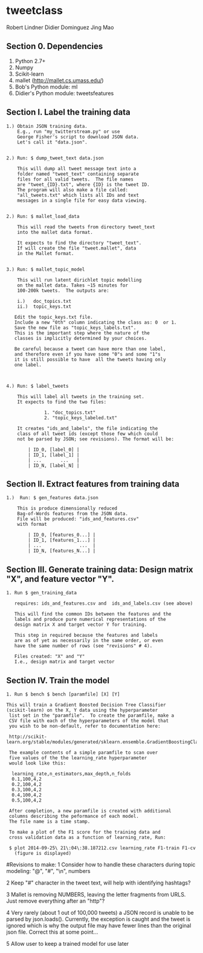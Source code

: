 tweetclass
==========

Robert Lindner
Didier Dominguez
Jing Mao

Section 0. Dependencies
-----------------------

1. Python 2.7+
2. Numpy
3. Scikit-learn
4. mallet (http://mallet.cs.umass.edu/)
5. Bob's Python module: ml
6. Didier's Python module: tweetsfeatures



Section I. Label the training data
---------------------------------------

    1.) Obtain JSON training data.
        E.g., run "my_twitterstream.py" or use
        George Fisher's script to download JSON data.
        Let's call it "data.json".


    2.) Run: $ dump_tweet_text data.json 

        This will dump all tweet message text into a 
        folder named "tweet_text" containing separate 
        files for all valid tweets.  The file names 
        are "tweet_{ID}.txt", where {ID} is the tweet ID.
        The program will also make a file called:
        "all_tweets.txt" which lists all IDs and text
        messages in a single file for easy data viewing.


    2.) Run: $ mallet_load_data

        This will read the tweets from directory tweet_text
        into the mallet data format.

        It expects to find the directory "tweet_text".
        If will create the file "tweet.mallet", data
        in the Mallet format.


    3.) Run: $ mallet_topic_model
 
        This will run latent dirichlet topic modelling 
        on the mallet data. Takes ~15 minutes for 
        100-200k tweets.  The outputs are:

        i.)   doc_topics.txt
        ii.)  topic_keys.txt

       Edit the topic_keys.txt file.
       Include a new "0th" column indicating the class as: 0  or 1.
       Save the new file as "topic_keys_labels.txt".
       This is the important step where the nature of the
       classes is implicitly determined by your choices.

       Be careful because a tweet can have more than one label, 
       and therefore even if you have some "0"s and some "1"s
       it is still possible to have  all the tweets having only
       one label.
       


    4.) Run: $ label_tweets

        This will label all tweets in the training set.
        It expects to find the two files:
 
                  1. "doc_topics.txt"
                  2. "topic_keys_labeled.txt"

        It creates "ids_and_labels", the file indicating the 
        class of all tweet ids (except those few which could
        not be parsed by JSON; see revisions). The format will be:
       
            | ID_0, [label_0] |
            | ID_1, [label_1] |
            | ...       ...   |
            | ID_N, [label_N] |





Section II. Extract features from training data
-----------------------------------------------
    1.)  Run: $ gen_features data.json

        This is produce dimensionally reduced 
        Bag-of-Words features from the JSON data.
        File will be produced: "ids_and_features.csv" 
        with format

            | ID_0, [features_0...] |
            | ID_1, [features_1...] |
            | ...              ...  |
            | ID_N, [features_N...] |



Section III. Generate training data:
             Design matrix "X", and feature vector "Y".
------------------------------------------------------

    1. Run $ gen_training_data 

       requires: ids_and_features.csv and  ids_and_labels.csv (see above)

       This will find the common IDs between the features and the
       labels and produce pure numerical representations of the
       design matrix X and target vector Y for training.

       This step in required because the features and labels
       are as of yet as necessarily in the same order, or even
       have the same number of rows (see "revisions" # 4).

       Files created: "X" and "Y"
       I.e., design matrix and target vector


Section IV. Train the model
----------------------------

    1. Run $ bench $ bench [paramfile] [X] [Y]

    This will train a Gradient Boosted Decision Tree Classifier
    (scikit-learn) on the X, Y data using the hyperparameter 
     list set in the "paramfile".  To create the paramfile, make a 
     CSV file with each of the hyperparameters of the model that 
     you wish to be non-default, refer to documentation here:

     http://scikit-learn.org/stable/modules/generated/sklearn.ensemble.GradientBoostingClassifier.html

     The example contents of a simple paramfile to scan over
     five values of the the learning_rate hyperparameter 
     would look like this:

      learning_rate,n_estimators,max_depth,n_folds
      0.1,100,4,2                                   
      0.2,100,4,2                                   
      0.3,100,4,2                                   
      0.4,100,4,2                                   
      0.5,100,4,2

     After completion, a new paramfile is created with additional
     columns describing the peformance of each model.
     The file name is a time stamp.  

     To make a plot of the F1 score for the training data and
     cross validation data as a function of learning_rate, Run:

     $ plot 2014-09-25\ 21\:04\:38.187212.csv learning_rate F1-train F1-cv
       (figure is displayed)

    








#Revisions to make:
1  Consider how to handle these characters during
   topic modeling:
    "@", "#", "\n", numbers

2   Keep "#" character in the tweet text, 
    will help with identifying hashtags?

3   Mallet is removing NUMBERS, leaving the letter fragments from URLS.
    Just remove everything after an "http"?

4  Very rarely (about 1 out of 100,000 tweets) a JSON
   record is unable to be parsed by json.loads().
   Currently, the exception is caught and the tweet is ignored
   which is why the output file may have fewer lines than the
   original json file.  Correct this at some point...

5 Allow user to keep a trained model for use later